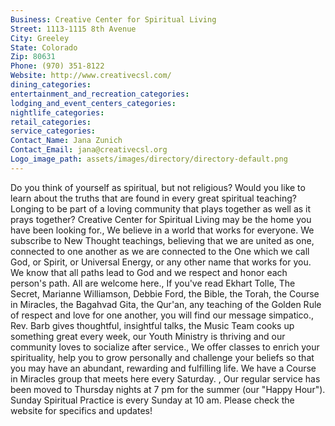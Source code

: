 ```yaml
---
Business: Creative Center for Spiritual Living
Street: 1113-1115 8th Avenue
City: Greeley
State: Colorado
Zip: 80631
Phone: (970) 351-8122
Website: http://www.creativecsl.com/
dining_categories: 
entertainment_and_recreation_categories: 
lodging_and_event_centers_categories: 
nightlife_categories: 
retail_categories: 
service_categories: 
Contact_Name: Jana Zunich
Contact_Email: jana@creativecsl.org
Logo_image_path: assets/images/directory/directory-default.png
---
```

Do you think of yourself as spiritual, but not religious? Would you like to learn about the truths that are found in every great spiritual teaching? Longing to be part of a loving community that plays together as well as it prays together? Creative Center for Spiritual Living may be the home you have been looking for., We believe in a world that works for everyone. We subscribe to New Thought teachings, believing that we are united as one, connected to one another as we are connected to the One which we call God, or Spirit, or Universal Energy, or any other name that works for you. We know that all paths lead to God and we respect and honor each person's path. All are welcome here., If you've read Ekhart Tolle, The Secret, Marianne Williamson, Debbie Ford, the Bible, the Torah, the Course in Miracles, the Bagahvad Gita, the Qur'an, any teaching of the Golden Rule of respect and love for one another, you will find our message simpatico., Rev. Barb gives thoughtful, insightful talks, the Music Team cooks up something great every week, our Youth Ministry is thriving and our community loves to socialize after service., We offer classes to enrich your spirituality, help you to grow personally and challenge your beliefs so that you may have an abundant, rewarding and fulfilling life. We have a Course in Miracles group that meets here every Saturday. , Our regular service has been moved to Thursday nights at 7 pm for the summer (our "Happy Hour"). Sunday Spiritual Practice is every Sunday at 10 am. Please check the website for specifics and updates!
